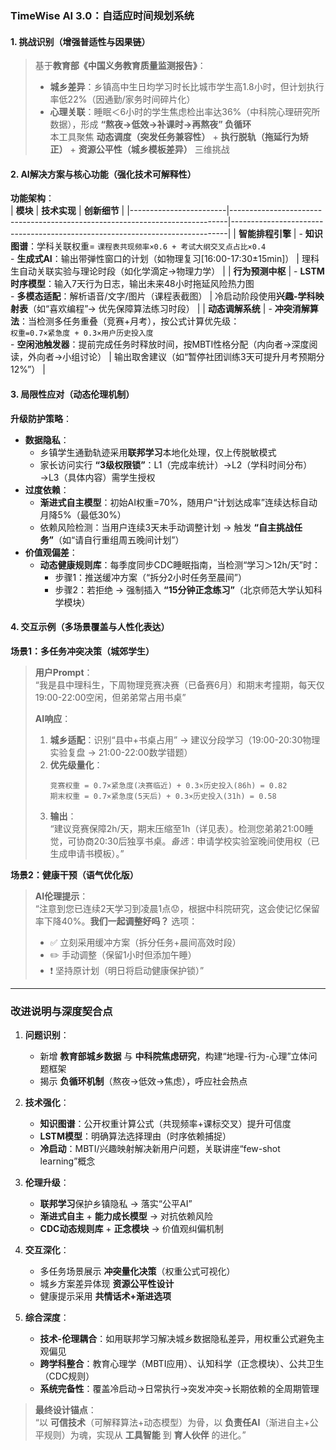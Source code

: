 ### **TimeWise AI 3.0：自适应时间规划系统**  
#### 1. 挑战识别（增强普适性与因果链）  
> 基于**教育部《中国义务教育质量监测报告》**：  
> - **城乡差异**：乡镇高中生日均学习时长比城市学生高1.8小时，但计划执行率低22%（因通勤/家务时间碎片化）  
> - **心理关联**：睡眠＜6小时的学生焦虑检出率达36%（中科院心理研究所数据），形成 **“熬夜→低效→补课时→再熬夜” 负循环**  
> 本工具聚焦 **动态调度（突发任务兼容性）** + **执行脱轨（拖延行为矫正）** + **资源公平性（城乡模板差异）** 三维挑战  

#### 2. AI解决方案与核心功能（强化技术可解释性）  
**功能架构**：  
| **模块**               | **技术实现**                                                                 | **创新细节**                                                                 |
|------------------------|-----------------------------------------------------------------------------|-----------------------------------------------------------------------------|
| **智能排程引擎**       | - **知识图谱**：学科关联权重= `课程表共现频率×0.6 + 考试大纲交叉点占比×0.4` <br> - **生成式AI**：输出带弹性窗口的计划（如物理复习[16:00-17:30±15min]） | 理科生自动关联实验与理论时段（如化学滴定→物理力学）                             |
| **行为预测中枢**       | - **LSTM时序模型**：输入7天行为日志，输出未来48小时拖延风险热力图 <br> - **多模态适配**：解析语音/文字/图片（课程表截图） | 冷启动阶段使用**兴趣-学科映射表**（如“喜欢编程”→ 优先保障算法练习时段）          |
| **动态调解系统**       | - **冲突消解算法**：当检测多任务重叠（竞赛+月考），按公式计算优先级：<br> `权重=0.7×紧急度 + 0.3×用户历史投入度` <br> - **空闲池触发器**：提前完成任务时释放时间，按MBTI性格分配（内向者→深度阅读，外向者→小组讨论） | 输出取舍建议（如“暂停社团训练3天可提升月考预期分12%”）                          |

#### 3. 局限性应对（动态伦理机制）  
**升级防护策略**：  
- **数据隐私**：  
  - 乡镇学生通勤轨迹采用**联邦学习**本地化处理，仅上传脱敏模式  
  - 家长访问实行 **“3级权限锁”**：L1（完成率统计）→L2（学科时间分布）→L3（具体内容）需学生授权  
- **过度依赖**：  
  - **渐进式自主模型**：初始AI权重=70%，随用户“计划达成率”连续达标自动月降5%（最低30%）  
  - 依赖风险检测：当用户连续3天未手动调整计划 → 触发 **“自主挑战任务”**（如“请自行重组周五晚间计划”）  
- **价值观偏差**：  
  - **动态健康规则库**：每季度同步CDC睡眠指南，当检测“学习＞12h/天”时：  
    - 步骤1：推送缓冲方案（“拆分2小时任务至晨间”）  
    - 步骤2：若拒绝 → 强制插入 **“15分钟正念练习”**（北京师范大学认知科学模块）  

#### 4. 交互示例（多场景覆盖与人性化表达）  
**场景1：多任务冲突决策（城郊学生）**  
> **用户Prompt**：  
> “我是县中理科生，下周物理竞赛决赛（已备赛6月）和期末考撞期，每天仅19:00-22:00空闲，但弟弟常占用书桌”  
>  
> **AI响应**：  
> 1. **城乡适配**：识别“县中+书桌占用” → 建议分段学习（19:00-20:30物理实验复盘 → 21:00-22:00数学错题）  
> 2. **优先级量化**：  
>    ```  
>    竞赛权重 = 0.7×紧急度(决赛临近) + 0.3×历史投入(86h) = 0.82  
>    期末权重 = 0.7×紧急度(5天后) + 0.3×历史投入(31h) = 0.58  
>    ```  
> 3. **输出**：  
>    “建议竞赛保障2h/天，期末压缩至1h（详见表）。检测您弟弟21:00睡觉，可协商20:30后独享书桌。*备选*：申请学校实验室晚间使用权（已生成申请书模板）。”  

**场景2：健康干预（语气优化版）**  
> **AI伦理提示**：  
> “注意到您已连续2天学习到凌晨1点😟，根据中科院研究，这会使记忆保留率下降40%。**我们一起调整好吗？** 选项：  
> - ✅ 立刻采用缓冲方案（拆分任务+晨间高效时段）  
> - ✏️ 手动调整（保留1小时但添加午睡）  
> - ❗ 坚持原计划（明日将启动健康保护锁）”  

---

### **改进说明与深度契合点**  
1. **问题识别**：  
   - 新增 **教育部城乡数据** 与 **中科院焦虑研究**，构建“地理-行为-心理”立体问题框架  
   - 揭示 **负循环机制**（熬夜→低效→焦虑），呼应社会热点  

2. **技术强化**：  
   - **知识图谱**：公开权重计算公式（共现频率+课标交叉）提升可信度  
   - **LSTM模型**：明确算法选择理由（时序依赖捕捉）  
   - **冷启动**：MBTI/兴趣映射解决新用户问题，关联讲座“few-shot learning”概念  

3. **伦理升级**：  
   - **联邦学习**保护乡镇隐私 → 落实“公平AI”  
   - **渐进式自主** + **能力成长模型** → 对抗依赖风险  
   - **CDC动态规则库** + **正念模块** → 价值观纠偏机制  

4. **交互深化**：  
   - 多任务场景展示 **冲突量化决策**（权重公式可视化）  
   - 城乡方案差异体现 **资源公平性设计**  
   - 健康提示采用 **共情话术+渐进选项**  

5. **综合深度**：  
   - **技术-伦理耦合**：如用联邦学习解决城乡数据隐私差异，用权重公式避免主观偏见  
   - **跨学科整合**：教育心理学（MBTI应用）、认知科学（正念模块）、公共卫生（CDC规则）  
   - **系统完备性**：覆盖冷启动→日常执行→突发冲突→长期依赖的全周期管理  

> **最终设计锚点**：  
> “以 **可信技术**（可解释算法+动态模型）为骨，以 **负责任AI**（渐进自主+公平规则）为魂，实现从 **工具智能** 到 **育人伙伴** 的进化。”